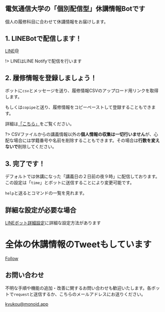 

## 電気通信大学の「個別配信型」休講情報Botです
個人の履修科目に合わせて休講情報をお届けします。

## 1. LINEBotで配信します！
<!-- ## 1. LINEBotかTwitterBotが使えます！ -->

<div class="sns-buttons">
    <a class="sns-button line" href="https://line.me/R/ti/p/%40683vbgwr" target="_blank">
        <i class="fab fa-line"></i><span>LINE@</span>
    </a>
</div>

<!-- !> Twitterはダイレクトメッセージで配信を行います -->

!> LINEはLINE Notifyで配信を行います

## 2. 履修情報を登録しましょう！

ボットに`csv`とメッセージを送り、履修情報CSVのアップロード用リンクを取得します。

もしくは`copipe`と送り、履修情報をコピーペーストして登録することもできます。

詳細は[「こちら」](/how-to-upload-csv)をご覧ください。

?> CSVファイルからの講義情報以外の**個人情報の収集は一切行いません**が、心配な場合には学籍番号や名前を削除することもできます。その場合は**行数を変えないで**削除してください。

## 3. 完了です！
デフォルトでは休講になった「講義日の２日前の夜９時」に配信しております。この設定は「`time`」とボットに送信することにより変更可能です。

`help`と送るとコマンドの一覧を見れます。

## 詳細な設定が必要な場合
[LINEボット詳細設定](/line-functions)に詳細な設定方法があります
<!-- [LINEボット詳細設定](/line-functions)または[Twitterボット詳細設定](/twitter-functions)に詳細な設定方法があります -->

<!-- ## Googleカレンダー連携(開発中)
Googleで認証することで、Googleカレンダーに休講情報のイベントを追加することもできます。時間割をGoogleカレンダーに連続する予定として登録する機能も考えています。 -->

# 全体の休講情報のTweetもしています

<div class="sns-buttons">
    <a class="sns-button twitter" href="https://twitter.com/ueckyukou" target="_blank">
        <i class="fab fa-twitter"></i><span>Follow</span>
    </a>
</div>

## お問い合わせ
不明な手順や機能の追加・改善に関するお問い合わせも歓迎いたします。各ボットで`request`と送信するか、こちらのメールアドレスにお送りください。

[kyukou@monoid.app](mailto:kyukou@monoid.app)